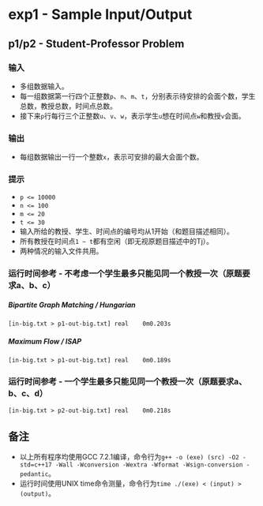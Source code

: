 exp1 - Sample Input/Output
==========================

## p1/p2 - Student-Professor Problem

### 输入
* 多组数据输入。
* 每一组数据第一行四个正整数`p`、`n`、`m`、`t`，分别表示待安排的会面个数，学生总数，教授总数，时间点总数。
* 接下来`p`行每行三个正整数`u`、`v`、`w`，表示学生`u`想在时间点`w`和教授`v`会面。

### 输出
* 每组数据输出一行一个整数`x`，表示可安排的最大会面个数。

### 提示
* `p <= 10000`
* `n <= 100`
* `m <= 20`
* `t <= 30`
* 输入所给的教授、学生、时间点的编号均从1开始（和题目描述相同）。
* 所有教授在时间点`1 ~ t`都有空闲（即无视原题目描述中的Tj）。
* 两种情况的输入文件共用。

### 运行时间参考 - 不考虑一个学生最多只能见同一个教授一次（原题要求a、b、c）
##### Bipartite Graph Matching / Hungarian
`[in-big.txt > p1-out-big.txt] real    0m0.203s`  
##### Maximum Flow / ISAP
`[in-big.txt > p1-out-big.txt] real    0m0.189s`  

### 运行时间参考 - 一个学生最多只能见同一个教授一次（原题要求a、b、c、d）
`[in-big.txt > p2-out-big.txt] real    0m0.218s`  

## 备注
* 以上所有程序均使用GCC 7.2.1编译，命令行为`g++ -o (exe) (src) -O2 -std=c++17 -Wall -Wconversion -Wextra -Wformat -Wsign-conversion -pedantic`。
* 运行时间使用UNIX time命令测量，命令行为`time ./(exe) < (input) > (output)`。
